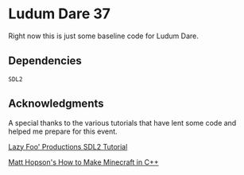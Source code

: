 # Ludum Dare 37

Right now this is just some baseline code for Ludum Dare.

## Dependencies

`SDL2`

## Acknowledgments

A special thanks to the various tutorials that have lent some code and helped me prepare for this event.

[Lazy Foo' Productions SDL2 Tutorial](http://lazyfoo.net/tutorials/SDL/index.php)

[Matt Hopson's How to Make Minecraft in C++](https://www.youtube.com/channel/UCeQhZOvNKSBRU0Mdg7V44wA)
